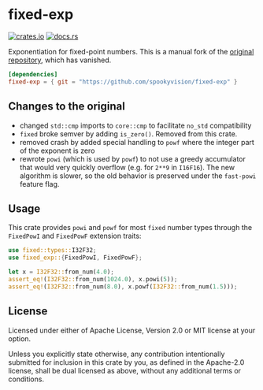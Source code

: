 # fixed-exp


[![crates.io](https://img.shields.io/crates/v/fixed-exp)](https://crates.io/crates/fixed-exp)
[![docs.rs](https://docs.rs/fixed-exp/badge.svg)](https://docs.rs/fixed-exp/)

Exponentiation for fixed-point numbers.
This is a manual fork of the [original repository](https://github.com/toasteater/fixed-exp), which has vanished.

```toml
[dependencies]
fixed-exp = { git = "https://github.com/spookyvision/fixed-exp" }
```

## Changes to the original
- changed `std::cmp` imports to `core::cmp` to facilitate `no_std` compatibility
- `fixed` broke semver by adding `is_zero()`. Removed from this crate.
- removed crash by added special handling to `powf` where the integer part of the exponent is zero
- rewrote `powi` (which is used by `powf`) to not use a greedy accumulator that would 
very quickly overflow (e.g. for `2**9` in `I16F16`). The new algorithm is slower, so
the old behavior is preserved under the `fast-powi` feature flag.

## Usage

This crate provides `powi` and `powf` for most `fixed` number types through the `FixedPowI` and `FixedPowF` extension traits:

```rust
use fixed::types::I32F32;
use fixed_exp::{FixedPowI, FixedPowF};

let x = I32F32::from_num(4.0);
assert_eq!(I32F32::from_num(1024.0), x.powi(5));
assert_eq!(I32F32::from_num(8.0), x.powf(I32F32::from_num(1.5)));
```

## License

Licensed under either of Apache License, Version 2.0 or MIT license at your option.

Unless you explicitly state otherwise, any contribution intentionally submitted for inclusion in this crate by you, as defined in the Apache-2.0 license, shall be dual licensed as above, without any additional terms or conditions.